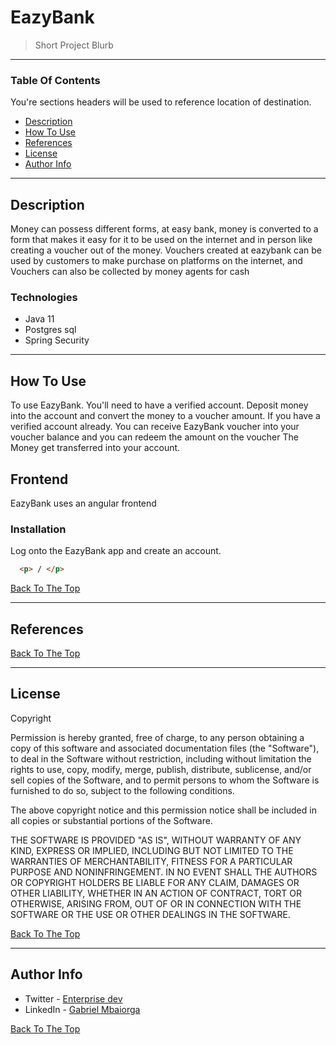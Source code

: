# EazyBank 
> Short Project Blurb
---
### Table Of Contents
You're sections headers will be used to reference location of destination.
- [Description](#description)
- [How To Use](#how-to-use)
- [References](#refrences)
- [License](#license)
- [Author Info](#author-info)

---
## Description
Money can possess different forms, at easy bank, money is converted to a form that makes it easy for it to be used on the internet and in person
like creating a voucher out of the money. Vouchers created at eazybank can be used by customers to make purchase on platforms on the internet, and
Vouchers can also be collected by money agents for cash

### Technologies 
- Java 11
- Postgres sql
- Spring Security

---
## How To Use

To use EazyBank. You'll need to have a verified account. Deposit money into the account and convert the money to a voucher amount. 
If you have a verified account already. You can receive EazyBank voucher into your voucher balance and you can redeem the amount on the voucher
The Money get transferred into your account.

## Frontend
EazyBank uses an angular frontend

### Installation
Log onto the EazyBank app and create an account. 


```html
  <p> / </p>
```
[Back To The Top](#project-name)

---

## References
[Back To The Top](#project-name)

---
## License

Copyright <YEAR> <COPYRIGHT HOLDER>

Permission is hereby granted, free of charge, to any person obtaining a copy of this software and associated documentation files (the "Software"),
to deal in the Software without restriction, including without limitation the rights to use, copy, modify, merge, publish, distribute, sublicense,
and/or sell copies of the Software, and to permit persons to whom the Software is furnished to do so, subject to the following conditions.

The above copyright notice and this permission notice shall be included in all copies or substantial portions of the Software.
  
THE SOFTWARE IS PROVIDED "AS IS", WITHOUT WARRANTY OF ANY KIND, EXPRESS OR IMPLIED, INCLUDING BUT NOT LIMITED TO THE WARRANTIES OF MERCHANTABILITY,
FITNESS FOR A PARTICULAR PURPOSE AND NONINFRINGEMENT. IN NO EVENT SHALL THE AUTHORS OR COPYRIGHT HOLDERS BE LIABLE FOR ANY CLAIM, DAMAGES OR OTHER
LIABILITY, WHETHER IN AN ACTION OF CONTRACT, TORT OR OTHERWISE, ARISING FROM, OUT OF OR IN CONNECTION WITH THE SOFTWARE OR THE USE OR OTHER DEALINGS
IN THE SOFTWARE.
  
  
[Back To The Top](#project-name)
  
---
## Author Info
  - Twitter - [Enterprise dev](https://twitter.com/duver_sdl)
  - LinkedIn - [Gabriel Mbaiorga](https://wwww.linkedin.com/in/gabriel-mbaiorga)
  
[Back To The Top](#project-name)
